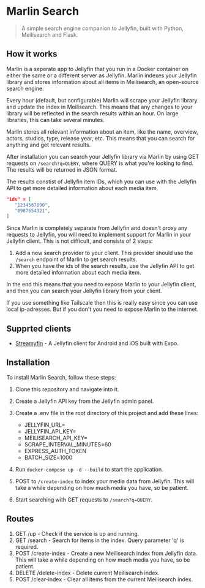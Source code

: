 # Marlin Search

> A simple search engine companion to Jellyfin, built with Python, Meilisearch and Flask.

## How it works

Marlin is a seperate app to Jellyfin that you run in a Docker container on either the same or a different server as Jellyfin. Marlin indexes your Jellyfin library and stores information about all items in Meilisearch, an open-source search engine.

Every hour (default, but configurable) Marlin will scrape your Jellyfin library and update the index in Meilisearch. This means that any changes to your library will be reflected in the search results within an hour. On large libraries, this can take several minutes.

Marlin stores all relevant information about an item, like the name, overview, actors, studios, type, release year, etc. This means that you can search for anything and get relevant results.

After installation you can search your Jellyfin library via Marlin by using GET requests on `/search?q=QUERY`, where QUERY is what you're looking to find. The results will be returned in JSON format.

The results constist of Jellyfin item IDs, which you can use with the Jellyfin API to get more detailed information about each media item.

```json
"ids" = [
   "1234567890",
   "0987654321",
]
```

Since Marlin is completely separate from Jellyfin and doesn't proxy any requests to Jellyfin, you will need to implement support for Marlin in your Jellyfin client. This is not difficult, and consists of 2 steps: 

1. Add a new search provider to your client. This provider should use the `/search` endpoint of Marlin to get search results.
2. When you have the ids of the search results, use the Jellyfin API to get more detailed information about each media item.

In the end this means that you need to expose Marlin to your Jellyfin client, and then you can search your Jellyfin library from your client. 

If you use something like Tailscale then this is really easy since you can use local ip-adresses. But if you don't you need to expose Marlin to the internet.

## Supprted clients

- [Streamyfin](https://github.com/fredrikburmester/streamyfin) - A Jellyfin client for Android and iOS built with Expo.

## Installation

To install Marlin Search, follow these steps:

1. Clone this repository and navigate into it.
2. Create a Jellyfin API key from the Jellyfin admin panel.
3. Create a .env file in the root directory of this project and add these lines:

   - JELLYFIN_URL=<jellyfin-server-url>
   - JELLYFIN_API_KEY=<jellyfin-api-key>
   - MEILISEARCH_API_KEY=<random-key-here>
   - SCRAPE_INTERVAL_MINUTES=60
   - EXPRESS_AUTH_TOKEN<secret-here>
   - BATCH_SIZE=1000

4. Run `docker-compose up -d --build` to start the application.
5. POST to `/create-index` to index your media data from Jellyfin. This will take a while depending on how much media you have, so be patient.
6. Start searching with GET requests to `/search?q=QUERY`.

## Routes

1. GET /up - Check if the service is up and running.
2. GET /search - Search for items in the index. Query parameter 'q' is required.
3. POST /create-index - Create a new Meilisearch index from Jellyfin data. This will take a while depending on how much media you have, so be patient.
4. DELETE /delete-index - Delete current Meilisearch index.
5. POST /clear-index - Clear all items from the current Meilisearch index.